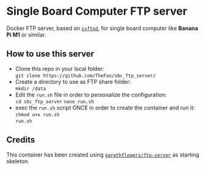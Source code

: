 # Single Board Computer FTP server
Docker FTP server, based on [`vsftpd`](https://security.appspot.com/vsftpd.html), for single board computer like **Banana Pi M1** or similar.

## How to use this server
 - Clone this repo in your local folder:  
   ```git clone https://github.com/TheFax/sbc_ftp_server/```
 - Create a directory to use as FTP share folder:  
   ```mkdir /data```
 - Edit the ```run.sh``` file in order to personalize the configuration:  
   ```cd sbc_ftp_server```
   ```nano run.sh```
 - exec the ```run.sh``` script ONCE in order to create the container and run it:  
   ```chmod u+x run.sh```  
   ```run.sh```
   
## Credits
This container has been created using [`garethflowers/ftp-server`](https://github.com/garethflowers/docker-ftp-server) as starting skeleton.
